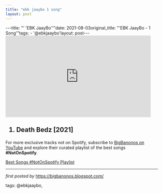 ```yaml
---
title: "ebk jaaybo 1 song"
layout: post
---
```

---title: "' 'EBK JaayBo''"date: 2021-08-03original_title: "'EBK JaayBo - 1 Song'"tags:  - '@ebkjaaybo'layout: post---<iframe frameborder="0" height="270" src="https://youtube.com/embed/KvT7H5-RJGA" width="480"></iframe><h2><ol><li>Death Bedz [2021]</li></ol></h2><!--Subscribe and Playlist Links--><div>    <p>For more exclusive tracks not on Spotify, subscribe to <a href="https://www.youtube.com/@BigBanonos" target="_blank">BigBanonos on YouTube</a> and explore their curated playlist of the best songs <strong>#NotOnSpotify</strong>.</p>    <p><a href="https://www.youtube.com/playlist?list=PLtuNtuTatqI0kFahUCbtbfenC_ET5O_tr" target="_blank">Best Songs #NotOnSpotify Playlist<br /></a></p></div><hr /><p><em>first posted by</em> <a href="https://bigbanonos.blogspot.com/" rel="noopener" target="_new">https://bigbanonos.blogspot.com/</a></p><p>tags: @ebkjaaybo,</p>